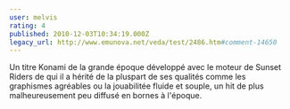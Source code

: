 ```yaml
---
user: melvis
rating: 4
published: 2010-12-03T10:34:19.000Z
legacy_url: http://www.emunova.net/veda/test/2486.htm#comment-14650
---
```

Un titre Konami de la grande époque développé avec le moteur de Sunset Riders de qui il a hérité de la pluspart de ses qualités comme les graphismes agréables ou la jouabilitée fluide et souple, un hit de plus malheureusement peu diffusé en bornes à l'époque.